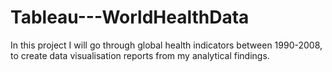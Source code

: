 # Tableau---WorldHealthData
In this project I will go through global health indicators between 1990-2008, to create data visualisation reports from my analytical findings.
